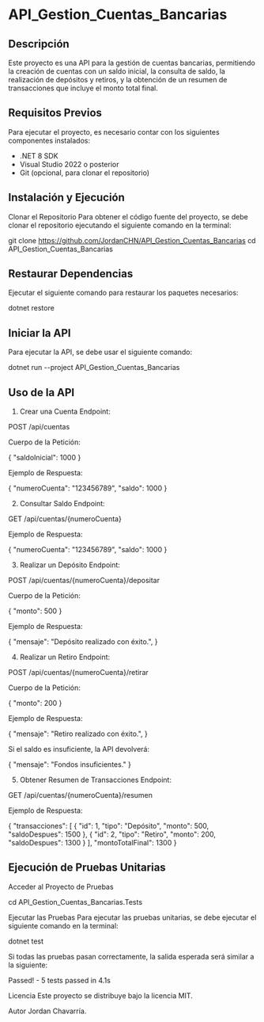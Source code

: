 ﻿# API_Gestion_Cuentas_Bancarias

## Descripción
Este proyecto es una API para la gestión de cuentas bancarias, permitiendo la creación de
cuentas con un saldo inicial, la consulta de saldo, la realización de depósitos y retiros,
y la obtención de un resumen de transacciones que incluye el monto total final.

## Requisitos Previos
Para ejecutar el proyecto, es necesario contar con los siguientes componentes instalados:

- .NET 8 SDK
- Visual Studio 2022 o posterior
- Git (opcional, para clonar el repositorio)

## Instalación y Ejecución
Clonar el Repositorio
Para obtener el código fuente del proyecto, se debe clonar el repositorio ejecutando el 
siguiente comando en la terminal:

git clone https://github.com/JordanCHN/API_Gestion_Cuentas_Bancarias
cd API_Gestion_Cuentas_Bancarias

## Restaurar Dependencias
Ejecutar el siguiente comando para restaurar los paquetes necesarios:

dotnet restore

## Iniciar la API
Para ejecutar la API, se debe usar el siguiente comando:

dotnet run --project API_Gestion_Cuentas_Bancarias

## Uso de la API
1. Crear una Cuenta
Endpoint:

POST /api/cuentas

Cuerpo de la Petición:

{
    "saldoInicial": 1000
}

Ejemplo de Respuesta:

{
    "numeroCuenta": "123456789",
    "saldo": 1000
}

2. Consultar Saldo
Endpoint:

GET /api/cuentas/{numeroCuenta}

Ejemplo de Respuesta:

{
    "numeroCuenta": "123456789",
    "saldo": 1000
}

3. Realizar un Depósito
Endpoint:

POST /api/cuentas/{numeroCuenta}/depositar

Cuerpo de la Petición:

{
    "monto": 500
}

Ejemplo de Respuesta:

{
    "mensaje": "Depósito realizado con éxito.",
}

4. Realizar un Retiro
Endpoint:

POST /api/cuentas/{numeroCuenta}/retirar

Cuerpo de la Petición:

{
    "monto": 200
}

Ejemplo de Respuesta:

{
    "mensaje": "Retiro realizado con éxito.",
}

Si el saldo es insuficiente, la API devolverá:

{
    "mensaje": "Fondos insuficientes."
}

5. Obtener Resumen de Transacciones
Endpoint:

GET /api/cuentas/{numeroCuenta}/resumen

Ejemplo de Respuesta:

{
    "transacciones": [
        {
            "id": 1,
            "tipo": "Depósito",
            "monto": 500,
            "saldoDespues": 1500
        },
        {
            "id": 2,
            "tipo": "Retiro",
            "monto": 200,
            "saldoDespues": 1300
        }
    ],
    "montoTotalFinal": 1300
}

## Ejecución de Pruebas Unitarias  
Acceder al Proyecto de Pruebas

cd API_Gestion_Cuentas_Bancarias.Tests

Ejecutar las Pruebas
Para ejecutar las pruebas unitarias, se debe ejecutar el siguiente comando en la terminal:

dotnet test

Si todas las pruebas pasan correctamente, la salida esperada será similar a la siguiente:

Passed! - 5 tests passed in 4.1s

Licencia
Este proyecto se distribuye bajo la licencia MIT.

Autor
Jordan Chavarría.